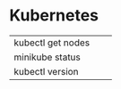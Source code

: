 # Kubernetes





|                   |   |   |
| ----------------- | - | - |
| kubectl get nodes |   |   |
| minikube status   |   |   |
| kubectl version   |   |   |



